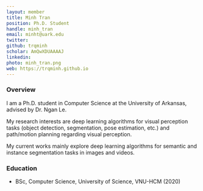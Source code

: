 ```yaml
---
layout: member
title: Minh Tran
position: Ph.D. Student
handle: minh_tran
email: minht@uark.edu
twitter:
github: trqminh
scholar: AmQwXDUAAAAJ
linkedin: 
photo: minh_tran.png
web: https://trqminh.github.io
---
```


### Overview
I am a Ph.D. student in Computer Science at the University of Arkansas, advised by Dr. Ngan Le. 

My research interests are deep learning algorithms for visual perception tasks (object detection, segmentation, pose estimation, etc.) and path/motion planning regarding visual perception.

My current works mainly explore deep learning algorithms for semantic and instance segmentation tasks in images and videos.

### Education
- BSc, Computer Science, University of Science, VNU-HCM (2020)